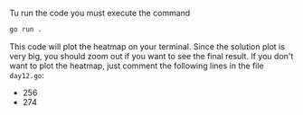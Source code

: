 Tu run the code you must execute the command
```bash
go run .
```
This code will plot the heatmap on your terminal.
Since the solution plot is very big, you should zoom out if you want to see the final result.
If you don't want to plot the heatmap, just comment the following lines in the file `day12.go`:
- 256
- 274
